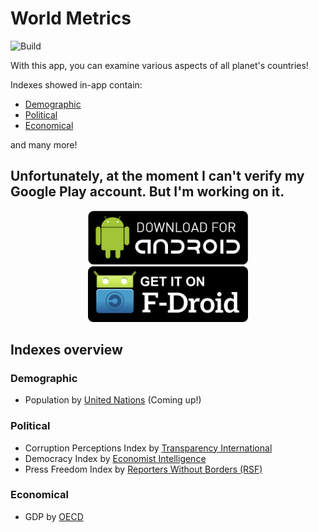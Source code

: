 # World Metrics

![Build](https://github.com/AlexanderShelyugov/WorldMetrics/actions/workflows/main.yml/badge.svg)

With this app, you can examine various aspects of all planet's countries!

Indexes showed in-app contain:
- [Demographic](#Demographic)
- [Political](#Political)
- [Economical](#Economical)

and many more!

<h2>Unfortunately, at the moment I can't verify my Google Play account. But I'm working on it.</h2>
<p align="center">
    <img width="256" src="images/download_apk.png">
    <img width="256" src="images/Get_it_on_F-Droid.svg">
</p>

## Indexes overview

### Demographic
- Population by [United Nations](https://population.un.org/wpp/Download/Standard/) (Coming up!)

### Political
- Corruption Perceptions Index by [Transparency International](https://www.transparency.org/en/cpi/2021)
- Democracy Index by [Economist Intelligence](https://www.eiu.com/n/campaigns/democracy-index-2021/)
- Press Freedom Index by [Reporters Without Borders (RSF)](https://rsf.org/en/index)

### Economical
- GDP by [OECD](https://data.oecd.org/gdp/gross-domestic-product-gdp.htm)